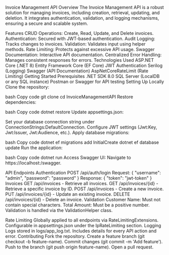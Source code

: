 Invoice Management API
Overview
The Invoice Management API is a robust solution for managing invoices, including creation, retrieval, updating, and deletion. It integrates authentication, validation, and logging mechanisms, ensuring a secure and scalable system.

Features
CRUD Operations: Create, Read, Update, and Delete invoices.
Authentication: Secured with JWT-based authentication.
Audit Logging: Tracks changes to invoices.
Validation: Validates input using helper methods.
Rate Limiting: Protects against excessive API usage.
Swagger Documentation: Interactive API documentation.
Centralized Error Handling: Manages consistent responses for errors.
Technologies Used
ASP.NET Core (.NET 8)
Entity Framework Core (EF Core)
JWT Authentication
Serilog (Logging)
Swagger (API Documentation)
AspNetCoreRateLimit (Rate Limiting)
Getting Started
Prerequisites
.NET SDK 8.0
SQL Server (LocalDB or any SQL instance)
Postman or Swagger for API testing
Setting Up Locally
Clone the repository:

bash
Copy code
git clone <repository-url>
cd InvoiceManagementAPI
Restore dependencies:

bash
Copy code
dotnet restore
Update appsettings.json:

Set your database connection string under ConnectionStrings:DefaultConnection.
Configure JWT settings (Jwt:Key, Jwt:Issuer, Jwt:Audience, etc.).
Apply database migrations:

bash
Copy code
dotnet ef migrations add InitialCreate
dotnet ef database update
Run the application:

bash
Copy code
dotnet run
Access Swagger UI: Navigate to https://localhost:<port>/swagger.

API Endpoints
Authentication
POST /api/auth/login
Request: { "username": "admin", "password": "password" }
Response: { "token": "jwt-token" }
Invoices
GET /api/invoices - Retrieve all invoices.
GET /api/invoices/{id} - Retrieve a specific invoice by ID.
POST /api/invoices - Create a new invoice.
PUT /api/invoices/{id} - Update an existing invoice.
DELETE /api/invoices/{id} - Delete an invoice.
Validation
Customer Name: Must not contain special characters.
Total Amount: Must be a positive number.
Validation is handled via the ValidationHelper class.

Rate Limiting
Globally applied to all endpoints via RateLimitingExtensions.
Configurable in appsettings.json under the IpRateLimiting section.
Logging
Logs stored in logs/app_log.txt.
Includes details for every API action and error.
Contributing
Fork the repository.
Create a feature branch (git checkout -b feature-name).
Commit changes (git commit -m 'Add feature').
Push to the branch (git push origin feature-name).
Open a pull request.
